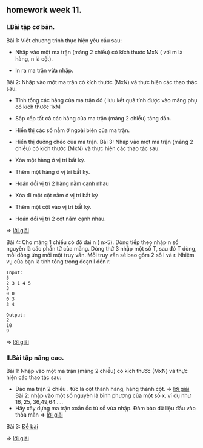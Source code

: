 ## homework week 11. 

### I.Bài tập cơ bản.
Bài 1: Viết chương trình thực hiện yêu cầu sau:

- Nhập vào một ma trận (mảng 2 chiều) có kích thước MxN ( với m là hàng, n là cột).

- In ra ma trận vừa nhập.

Bài 2: Nhập vào một ma trận có kích thước (MxN) và thực hiện các thao thác sau:

- Tính tổng các hàng của ma trận đó ( lưu kết quả tính được vào mảng phụ có kích thước 1xM

- Sắp xếp tất cả các hàng của ma trận (mảng 2 chiều) tăng dần.

- Hiển thị các số nằm ở ngoài biên của ma trận.

- Hiển thị đường chéo của ma trận.
Bài 3: Nhập vào một ma trận (mảng 2 chiều) có kích thước (MxN) và thực hiện các thao tác sau:

- Xóa một hàng ở vị trí bất kỳ.

- Thêm một hàng ở vị trí bất kỳ.

- Hoán đổi vị trí 2 hàng nằm cạnh nhau

- Xóa đi một cột nằm ở vị trí bất kỳ

- Thêm một cột vào vị trí bất kỳ.

- Hoán đổi vị trí 2 cột nằm cạnh nhau.

=> [lời giải]()

Bài 4: Cho mảng 1 chiều có độ dài n ( n>5). Dòng tiếp theo nhập n số nguyên là các phần tử của mảng. Dòng thứ 3 nhập một số T, sau đó T dòng, mỗi dòng ứng mới một truy vấn. Mỗi truy vấn sẽ bao gồm 2 số l và r. Nhiệm vụ của bạn là tính tổng trọng đoạn l đến r.
    
    Input: 
    5 
    2 3 1 4 5
    3
    0 0 
    0 3 
    3 4

    Output: 
    2 
    10 
    9

=> [lời giải]()

### II.Bài tập nâng cao.

Bài 1: Nhập vào một ma trận (mảng 2 chiều) có kích thước (MxN) và thực hiện các thao tác sau:
- Đảo ma trận 2 chiều . tức là cột thành hàng, hàng thành cột.
=> [lời giải]()
Bài 2: nhập vào một số nguyên là bình phương của một số x, ví dụ như 16, 25, 36,49,64…..
- Hãy xây dựng ma trận xoắn ốc từ số vừa nhập. Đảm bảo dữ liệu đầu vào thỏa mãn
=> [lời giải]()

Bài 3: [Đề bài](https://codeforces.com/contest/1557/problem/A)

=> [lời giải]()
